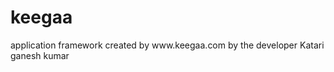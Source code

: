 <h1>keegaa</h1>
<p>application framework created by www.keegaa.com by the developer Katari ganesh kumar



</p>
